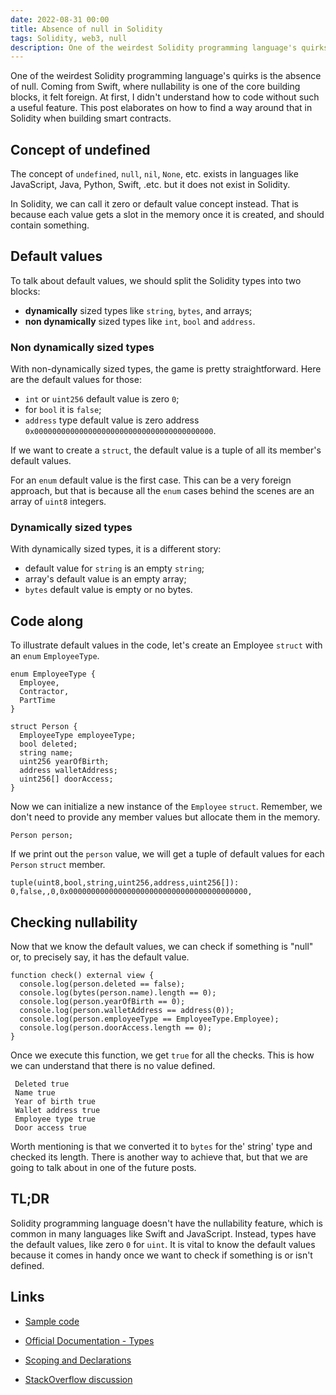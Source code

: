 ```yaml
---
date: 2022-08-31 00:00
title: Absence of null in Solidity
tags: Solidity, web3, null
description: One of the weirdest Solidity programming language's quirks is the absence of null. Coming from Swift, where nullability is one of the core building blocks, it felt foreign. At first, I didn't understand how to code without such a useful feature. This post elaborates on how to find a way around that in Solidity when building smart contracts.
---
```


One of the weirdest Solidity programming language's quirks is the absence of null. Coming from Swift, where nullability is one of the core building blocks, it felt foreign. At first, I didn't understand how to code without such a useful feature. This post elaborates on how to find a way around that in Solidity when building smart contracts.

## Concept of undefined

The concept of `undefined`, `null`, `nil`, `None`, etc. exists in languages like JavaScript, Java, Python, Swift, .etc. but it does not exist in Solidity.

In Solidity, we can call it zero or default value concept instead. That is because each value gets a slot in the memory once it is created, and should contain something.

## Default values

To talk about default values, we should split the Solidity types into two blocks:

* **dynamically** sized types like `string`, `bytes`, and arrays;
* **non dynamically** sized types like `int`, `bool` and `address`.

### Non dynamically sized types

With non-dynamically sized types, the game is pretty straightforward. Here are the default values for those:

* `int` or `uint256` default value is zero `0`;
* for `bool` it is `false`;
* `address` type default value is zero address `0x0000000000000000000000000000000000000000`.

If we want to create a `struct`, the default value is a tuple of all its member's default values.

For an `enum` default value is the first case. This can be a very foreign approach, but that is because all the `enum` cases behind the scenes are an array of `uint8` integers.

### Dynamically sized types

With dynamically sized types, it is a different story: 

* default value for `string` is an empty `string`;
* array's default value is an empty array;
* `bytes` default value is empty or no bytes.

## Code along

To illustrate default values in the code, let's create an Employee `struct` with an `enum` `EmployeeType`.

```solidity
enum EmployeeType {
  Employee,
  Contractor,
  PartTime
}

struct Person {
  EmployeeType employeeType;
  bool deleted;
  string name;
  uint256 yearOfBirth;
  address walletAddress;
  uint256[] doorAccess;
}
```

Now we can initialize a new instance of the `Employee` `struct`. Remember, we don't need to provide any member values but allocate them in the memory.

```solidity
Person person;
```

If we print out the `person` value, we will get a tuple of default values for each `Person` `struct` member.

```
tuple(uint8,bool,string,uint256,address,uint256[]): 0,false,,0,0x0000000000000000000000000000000000000000,
```

## Checking nullability

Now that we know the default values, we can check if something is "null" or, to precisely say, it has the default value.

```solidity
function check() external view {
  console.log(person.deleted == false);
  console.log(bytes(person.name).length == 0);
  console.log(person.yearOfBirth == 0);
  console.log(person.walletAddress == address(0));
  console.log(person.employeeType == EmployeeType.Employee);
  console.log(person.doorAccess.length == 0);
}
```

Once we execute this function, we get `true` for all the checks. This is how we can understand that there is no value defined.

```
 Deleted true
 Name true
 Year of birth true
 Wallet address true
 Employee type true
 Door access true
```

Worth mentioning is that we converted it to `bytes` for the' string' type and checked its length. There is another way to achieve that, but that we are going to talk about in one of the future posts.

## TL;DR

Solidity programming language doesn't have the nullability feature, which is common in many languages like Swift and JavaScript. Instead, types have the default values, like zero `0` for `uint`. It is vital to know the default values because it comes in handy once we want to check if something is or isn't defined.

## Links

* [Sample code](https://gist.github.com/fassko/86af7e7598ae950ad5ed2fdba7b66309)

* [Official Documentation - Types](https://docs.soliditylang.org/en/v0.8.16/types.html)
* [Scoping and Declarations](https://docs.soliditylang.org/en/v0.8.16/control-structures.html#default-value)
* [StackOverflow discussion](https://ethereum.stackexchange.com/questions/93109/how-to-set-a-require-for-a-string-to-not-be-null)
